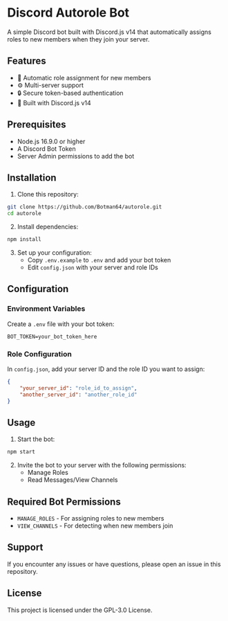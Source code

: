 # Discord Autorole Bot

A simple Discord bot built with Discord.js v14 that automatically assigns roles to new members when they join your server.

## Features

- 🚀 Automatic role assignment for new members
- ⚙️ Multi-server support
- 🔒 Secure token-based authentication
- 💪 Built with Discord.js v14

## Prerequisites

- Node.js 16.9.0 or higher
- A Discord Bot Token
- Server Admin permissions to add the bot

## Installation

1. Clone this repository:
```bash
git clone https://github.com/Botman64/autorole.git
cd autorole
```

2. Install dependencies:
```bash
npm install
```

3. Set up your configuration:
   - Copy `.env.example` to `.env` and add your bot token
   - Edit `config.json` with your server and role IDs

## Configuration

### Environment Variables
Create a `.env` file with your bot token:
```env
BOT_TOKEN=your_bot_token_here
```

### Role Configuration
In `config.json`, add your server ID and the role ID you want to assign:
```json
{
    "your_server_id": "role_id_to_assign",
    "another_server_id": "another_role_id"
}
```

## Usage

1. Start the bot:
```bash
npm start
```

2. Invite the bot to your server with the following permissions:
   - Manage Roles
   - Read Messages/View Channels

## Required Bot Permissions

- `MANAGE_ROLES` - For assigning roles to new members
- `VIEW_CHANNELS` - For detecting when new members join

## Support

If you encounter any issues or have questions, please open an issue in this repository.

## License

This project is licensed under the GPL-3.0 License.
